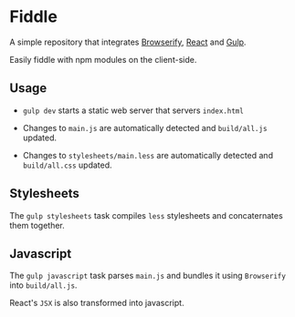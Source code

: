 # Fiddle

A simple repository that integrates [Browserify](http://browserify.org), [React](https://facebook.github.io/react/) and [Gulp](http://gulpjs.com/).

Easily fiddle with npm modules on the client-side.

## Usage

- `gulp dev` starts a static web server that servers `index.html`

- Changes to `main.js` are automatically detected and `build/all.js` updated.

- Changes to `stylesheets/main.less` are automatically detected and `build/all.css` updated.

## Stylesheets

The `gulp stylesheets` task compiles `less` stylesheets and concaternates them together.

## Javascript

The `gulp javascript` task parses `main.js` and bundles it using `Browserify` into `build/all.js`.

React's `JSX` is also transformed into javascript.